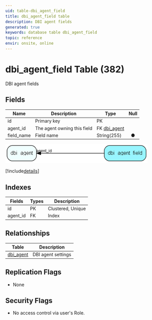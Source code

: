 ```yaml
---
uid: table-dbi_agent_field
title: dbi_agent_field table
description: DBI agent fields
generated: true
keywords: database table dbi_agent_field
topic: reference
envir: onsite, online
---
```


# dbi\_agent\_field Table (382)

DBI agent fields

## Fields

| Name | Description | Type | Null |
|------|-------------|------|:----:|
|id|Primary key|PK| |
|agent\_id|The agent owning this field|FK [dbi_agent](dbi-agent.md)| |
|field\_name|Field name|String(255)|&#x25CF;|


![dbi_agent_field table relationship diagram](./media/dbi_agent_field.png)

[!include[details](./includes/dbi-agent-field.md)]

## Indexes

| Fields | Types | Description |
|--------|-------|-------------|
|id |PK |Clustered, Unique |
|agent\_id |FK |Index |

## Relationships

| Table|  Description |
|------|-------------|
|[dbi\_agent](dbi-agent.md)  |DBI agent settings |


## Replication Flags

* None

## Security Flags

* No access control via user's Role.

